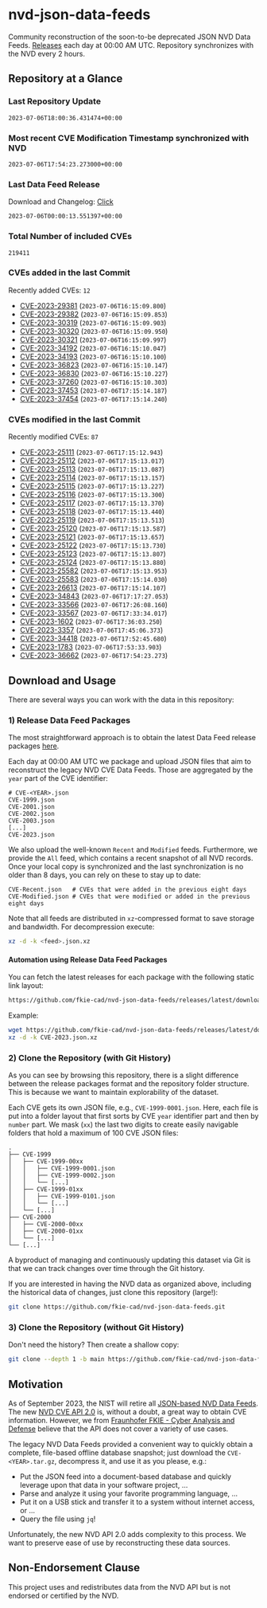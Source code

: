# nvd-json-data-feeds

Community reconstruction of the soon-to-be deprecated JSON NVD Data Feeds. 
[Releases](https://github.com/fkie-cad/nvd-json-data-feeds/releases/latest) each day at 00:00 AM UTC.
Repository synchronizes with the NVD every 2 hours.

## Repository at a Glance

### Last Repository Update

```plain
2023-07-06T18:00:36.431474+00:00
```

### Most recent CVE Modification Timestamp synchronized with NVD

```plain
2023-07-06T17:54:23.273000+00:00
```

### Last Data Feed Release

Download and Changelog: [Click](https://github.com/fkie-cad/nvd-json-data-feeds/releases/latest)

```plain
2023-07-06T00:00:13.551397+00:00
```

### Total Number of included CVEs

```plain
219411
```

### CVEs added in the last Commit

Recently added CVEs: `12`

* [CVE-2023-29381](CVE-2023/CVE-2023-293xx/CVE-2023-29381.json) (`2023-07-06T16:15:09.800`)
* [CVE-2023-29382](CVE-2023/CVE-2023-293xx/CVE-2023-29382.json) (`2023-07-06T16:15:09.853`)
* [CVE-2023-30319](CVE-2023/CVE-2023-303xx/CVE-2023-30319.json) (`2023-07-06T16:15:09.903`)
* [CVE-2023-30320](CVE-2023/CVE-2023-303xx/CVE-2023-30320.json) (`2023-07-06T16:15:09.950`)
* [CVE-2023-30321](CVE-2023/CVE-2023-303xx/CVE-2023-30321.json) (`2023-07-06T16:15:09.997`)
* [CVE-2023-34192](CVE-2023/CVE-2023-341xx/CVE-2023-34192.json) (`2023-07-06T16:15:10.047`)
* [CVE-2023-34193](CVE-2023/CVE-2023-341xx/CVE-2023-34193.json) (`2023-07-06T16:15:10.100`)
* [CVE-2023-36823](CVE-2023/CVE-2023-368xx/CVE-2023-36823.json) (`2023-07-06T16:15:10.147`)
* [CVE-2023-36830](CVE-2023/CVE-2023-368xx/CVE-2023-36830.json) (`2023-07-06T16:15:10.227`)
* [CVE-2023-37260](CVE-2023/CVE-2023-372xx/CVE-2023-37260.json) (`2023-07-06T16:15:10.303`)
* [CVE-2023-37453](CVE-2023/CVE-2023-374xx/CVE-2023-37453.json) (`2023-07-06T17:15:14.187`)
* [CVE-2023-37454](CVE-2023/CVE-2023-374xx/CVE-2023-37454.json) (`2023-07-06T17:15:14.240`)


### CVEs modified in the last Commit

Recently modified CVEs: `87`

* [CVE-2023-25111](CVE-2023/CVE-2023-251xx/CVE-2023-25111.json) (`2023-07-06T17:15:12.943`)
* [CVE-2023-25112](CVE-2023/CVE-2023-251xx/CVE-2023-25112.json) (`2023-07-06T17:15:13.017`)
* [CVE-2023-25113](CVE-2023/CVE-2023-251xx/CVE-2023-25113.json) (`2023-07-06T17:15:13.087`)
* [CVE-2023-25114](CVE-2023/CVE-2023-251xx/CVE-2023-25114.json) (`2023-07-06T17:15:13.157`)
* [CVE-2023-25115](CVE-2023/CVE-2023-251xx/CVE-2023-25115.json) (`2023-07-06T17:15:13.227`)
* [CVE-2023-25116](CVE-2023/CVE-2023-251xx/CVE-2023-25116.json) (`2023-07-06T17:15:13.300`)
* [CVE-2023-25117](CVE-2023/CVE-2023-251xx/CVE-2023-25117.json) (`2023-07-06T17:15:13.370`)
* [CVE-2023-25118](CVE-2023/CVE-2023-251xx/CVE-2023-25118.json) (`2023-07-06T17:15:13.440`)
* [CVE-2023-25119](CVE-2023/CVE-2023-251xx/CVE-2023-25119.json) (`2023-07-06T17:15:13.513`)
* [CVE-2023-25120](CVE-2023/CVE-2023-251xx/CVE-2023-25120.json) (`2023-07-06T17:15:13.587`)
* [CVE-2023-25121](CVE-2023/CVE-2023-251xx/CVE-2023-25121.json) (`2023-07-06T17:15:13.657`)
* [CVE-2023-25122](CVE-2023/CVE-2023-251xx/CVE-2023-25122.json) (`2023-07-06T17:15:13.730`)
* [CVE-2023-25123](CVE-2023/CVE-2023-251xx/CVE-2023-25123.json) (`2023-07-06T17:15:13.807`)
* [CVE-2023-25124](CVE-2023/CVE-2023-251xx/CVE-2023-25124.json) (`2023-07-06T17:15:13.880`)
* [CVE-2023-25582](CVE-2023/CVE-2023-255xx/CVE-2023-25582.json) (`2023-07-06T17:15:13.953`)
* [CVE-2023-25583](CVE-2023/CVE-2023-255xx/CVE-2023-25583.json) (`2023-07-06T17:15:14.030`)
* [CVE-2023-26613](CVE-2023/CVE-2023-266xx/CVE-2023-26613.json) (`2023-07-06T17:15:14.107`)
* [CVE-2023-34843](CVE-2023/CVE-2023-348xx/CVE-2023-34843.json) (`2023-07-06T17:17:27.053`)
* [CVE-2023-33566](CVE-2023/CVE-2023-335xx/CVE-2023-33566.json) (`2023-07-06T17:26:08.160`)
* [CVE-2023-33567](CVE-2023/CVE-2023-335xx/CVE-2023-33567.json) (`2023-07-06T17:33:34.017`)
* [CVE-2023-1602](CVE-2023/CVE-2023-16xx/CVE-2023-1602.json) (`2023-07-06T17:36:03.250`)
* [CVE-2023-3357](CVE-2023/CVE-2023-33xx/CVE-2023-3357.json) (`2023-07-06T17:45:06.373`)
* [CVE-2023-34418](CVE-2023/CVE-2023-344xx/CVE-2023-34418.json) (`2023-07-06T17:52:45.680`)
* [CVE-2023-1783](CVE-2023/CVE-2023-17xx/CVE-2023-1783.json) (`2023-07-06T17:53:33.903`)
* [CVE-2023-36662](CVE-2023/CVE-2023-366xx/CVE-2023-36662.json) (`2023-07-06T17:54:23.273`)


## Download and Usage

There are several ways you can work with the data in this repository:

### 1) Release Data Feed Packages

The most straightforward approach is to obtain the latest Data Feed release packages [here](https://github.com/fkie-cad/nvd-json-data-feeds/releases/latest).

Each day at 00:00 AM UTC we package and upload JSON files that aim to reconstruct the legacy NVD CVE Data Feeds.
Those are aggregated by the `year` part of the CVE identifier:

```
# CVE-<YEAR>.json
CVE-1999.json
CVE-2001.json
CVE-2002.json
CVE-2003.json
[...]
CVE-2023.json
```

We also upload the well-known `Recent` and `Modified` feeds.
Furthermore, we provide the `All` feed, which contains a recent snapshot of all NVD records.
Once your local copy is synchronized and the last synchronization is no older than 8 days, you can rely on these to stay up to date:

```plain
CVE-Recent.json   # CVEs that were added in the previous eight days
CVE-Modified.json # CVEs that were modified or added in the previous eight days
```

Note that all feeds are distributed in `xz`-compressed format to save storage and bandwidth.
For decompression execute:

```sh
xz -d -k <feed>.json.xz
```


#### Automation using Release Data Feed Packages

You can fetch the latest releases for each package with the following static link layout:

```sh
https://github.com/fkie-cad/nvd-json-data-feeds/releases/latest/download/CVE-<YEAR>.json.xz
```

Example:

```sh
wget https://github.com/fkie-cad/nvd-json-data-feeds/releases/latest/download/CVE-2023.json.xz
xz -d -k CVE-2023.json.xz
```

### 2) Clone the Repository (with Git History)

As you can see by browsing this repository, there is a slight difference between the release packages format and the repository folder structure.
This is because we want to maintain explorability of the dataset.

Each CVE gets its own JSON file, e.g., `CVE-1999-0001.json`.
Here, each file is put into a folder layout that first sorts by CVE `year` identifier part and then by `number` part.
We mask (`xx`) the last two digits to create easily navigable folders that hold a maximum of 100 CVE JSON files:

```plain
.
├── CVE-1999
│   ├── CVE-1999-00xx
│   │   ├── CVE-1999-0001.json
│   │   ├── CVE-1999-0002.json
│   │   └── [...]
│   ├── CVE-1999-01xx
│   │   ├── CVE-1999-0101.json
│   │   └── [...]
│   └── [...]
├── CVE-2000
│   ├── CVE-2000-00xx
│   ├── CVE-2000-01xx
│   └── [...]
└── [...]
```

A byproduct of managing and continuously updating this dataset via Git is that we can track changes over time through the Git history.

If you are interested in having the NVD data as organized above, including the historical data of changes, just clone this repository (large!):

```sh
git clone https://github.com/fkie-cad/nvd-json-data-feeds.git
```

### 3) Clone the Repository (without Git History)

Don't need the history? Then create a shallow copy:

```sh
git clone --depth 1 -b main https://github.com/fkie-cad/nvd-json-data-feeds.git
```

## Motivation

As of September 2023, the NIST will retire all [JSON-based NVD Data Feeds](https://nvd.nist.gov/vuln/data-feeds#divRetirementBanner-1).
The new [NVD CVE API 2.0](https://nvd.nist.gov/developers/vulnerabilities) is, without a doubt, a great way to obtain CVE information.
However, we from [Fraunhofer FKIE - Cyber Analysis and Defense](https://www.fkie.fraunhofer.de/en/departments/cad.html) believe that the API does not cover a variety of use cases.

The legacy NVD Data Feeds provided a convenient way to quickly obtain a complete, file-based offline database snapshot; just download the `CVE-<YEAR>.tar.gz`, decompress it, and use it as you please, e.g.:

* Put the JSON feed into a document-based database and quickly leverage upon that data in your software project, ...
* Parse and analyze it using your favorite programming language, ...
* Put it on a USB stick and transfer it to a system without internet access, or ...
* Query the file using `jq`!

Unfortunately, the new NVD API 2.0 adds complexity to this process.
We want to preserve ease of use by reconstructing these data sources.

## Non-Endorsement Clause

This project uses and redistributes data from the NVD API but is not endorsed or certified by the NVD.